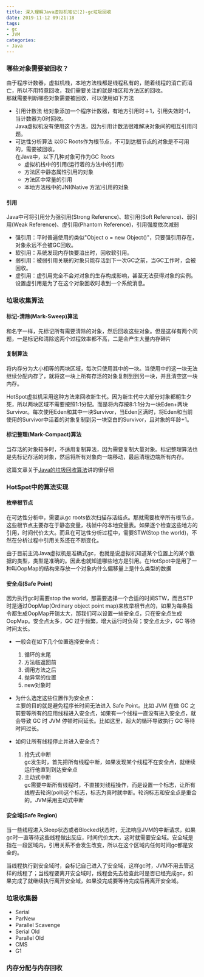 ```yaml
---
title: 深入理解Java虚拟机笔记(2)-gc垃圾回收
date: 2019-11-12 09:21:18
tags:
- gc
- JVM
categories:
- Java
---
```


### 哪些对象需要被回收？
由于程序计数器，虚拟机栈，本地方法栈都是线程私有的，随着线程的消亡而消亡，所以不用特意回收，我们需要关注的就是堆区和方法区的回收。</br>
那就需要判断哪些对象需要被回收，可以使用如下方法
* 引用计数法
    给对象添加一个程序计数器，有地方引用时＋1，引用失效时-1，当计数器为0时回收。</br>
    Java虚拟机没有使用这个方法，因为引用计数法很难解决对象间的相互引用问题。
* 可达性分析算法
    以GC Roots作为根节点，不可到达根节点的对象是不可用的，需要被回收。</br>
    在Java中，以下几种对象可作为GC Roots
    * 虚拟机栈中的引用(运行着的方法中的引用)
    * 方法区中静态属性引用的对象
    * 方法区中常量的引用
    * 本地方法栈中的JNI(Native 方法)引用的对象

#### 引用
Java中可将引用分为强引用(Strong Reference)、软引用(Soft Reference)、弱引用(Weak Reference)、虚引用(Phantom Reference)，引用强度依次减弱
* 强引用：平时普遍使用的类似"Object o = new Object()"，只要强引用存在，对象永远不会被GC回收。
* 软引用：系统发现内存快要溢出时，回收软引用。
* 弱引用：被弱引用关联的对象只能存活到下一次GC之前，当GC工作时，会被回收。
* 虚引用：虚引用完全不会对对象的生存构成影响，甚至无法获得对象的实例。设置虚引用是为了在这个对象回收时收到一个系统消息。

### 垃圾收集算法

#### 标记-清除(Mark-Sweep)算法
和名字一样，先标记所有需要清除的对象，然后回收这些对象。但是这样有两个问题，一是标记和清除这两个过程效率都不高，二是会产生大量内存碎片

#### 复制算法
将内存分为大小相等的两块区域，每次只使用其中的一块。当使用中的这一块无法继续分配内存了，就将这一块上所有存活的对象复制到到另一块，并且清空这一块内存。

HotSpot虚拟机采用这种方法来回收新生代。因为新生代中大部分对象都朝生夕死，所以两块区域不需要按照1:1分配。而是将内存按8:1:1分为一块Eden+两块Survivor。每次使用Eden和其中一块Survivor，当Eden区满时，将Eden和当前使用的Survivor中活着的对象复制到另一块空白的Survivor，且对象的年龄+1。

#### 标记整理(Mark-Compact)算法
当存活的对象较多时，不适用复制算法，因为需要复制大量对象。标记整理算法也是先标记存活的对象，然后将所有对象向一端移动，最后清理边端所有内存。

这篇文章关于[Java的垃圾回收算法](https://juejin.im/post/5c41d8166fb9a049b82ac23d)讲的很仔细

### HotSpot中的算法实现
#### 枚举根节点
在可达性分析中，需要从gc roots依次扫描存活结点。那就需要枚举所有根节点，这些根节点主要存在于静态变量，栈帧中的本地变量表。如果逐个检查这些地方的引用，时间代价太大。而且在可达性分析过程中，需要STW(Stop the world)，不然在分析过程中引用关系还在不断变化。

由于目前主流Java虚拟机是准确式gc，也就是说虚拟机知道某个位置上的某个数据的类型，类型是准确的。因此也就知道哪些地方是引用。在HotSpot中是用了一种叫OopMap的结构来存放一个对象内什么偏移量上是什么类型的数据

#### 安全点(Safe Point)
因为执行gc时需要stop the world，那需要选择一个合适的时间STW，而且STP时是通过OopMap(Ordinary object point map)来枚举根节点的，如果为每条指令都生成OopMap开销太大，那我们可以设置一些安全点，只在安全点生成OopMap。安全点太多，GC 过于频繁，增大运行时负荷；安全点太少，GC 等待时间太长。

* 一般会在如下几个位置选择安全点：
    1. 循环的末尾
    2. 方法临返回前
    3. 调用方法之后
    4. 抛异常的位置
    5. new对象时

* 为什么选定这些位置作为安全点：</br>
    主要的目的就是避免程序长时间无法进入 Safe Point。比如 JVM 在做 GC 之前要等所有的应用线程进入安全点，如果有一个线程一直没有进入安全点，就会导致 GC 时 JVM 停顿时间延长。比如这里，超大的循环导致执行 GC 等待时间过长。
* 如何让所有线程停止并进入安全点？
    1. 抢先式中断</br>
    gc发生时，首先把所有线程中断，如果发现某个线程不在安全点，就继续运行他直到到达安全点
    2. 主动式中断</br>
    gc需要中断所有线程时，不直接对线程操作，而是设置一个标志，让所有线程去轮询(poll)这个标志，标志为真时就中断。轮询标志和安全点是重合的。JVM采用主动式中断

#### 安全域(Safe Region)
当一些线程进入Sleep状态或者Blocked状态时，无法响应JVM的中断请求，如果gc时一直等待这些线程做出反应，时间代价太大，这时就需要安全域。安全域是指在一段区域内，引用关系不会发生改变，所以在这个区域内任何时间gc都是安全的。

当线程执行到安全域时，会标记自己进入了安全域，这样gc时，JVM不用去管这样的线程了；当线程要离开安全域时，线程会先去检查此时是否已经完成gc，如果完成了就继续执行离开安全域，如果没完成要等待完成后再离开安全域。

### 垃圾收集器
* Serial
* ParNew
* Parallel Scavenge
* Serial Old
* Parallel Old
* CMS
* G1


### 内存分配与内存回收
